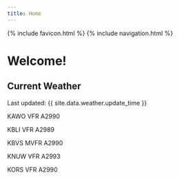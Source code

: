 ```yaml
---
title: Home
---
```

{% include favicon.html %}
{% include navigation.html %}
# Welcome!

## Current Weather

Last updated: {{ site.data.weather.update_time }}

KAWO VFR A2990

KBLI VFR A2989

KBVS MVFR A2990

KNUW VFR A2993

KORS VFR A2990


